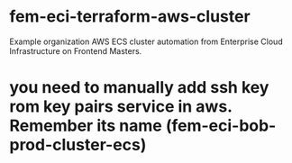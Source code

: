 # fem-eci-terraform-aws-cluster
Example organization AWS ECS cluster automation from Enterprise Cloud Infrastructure on Frontend Masters.

# you need to manually add ssh key rom key pairs service in aws. Remember its name (fem-eci-bob-prod-cluster-ecs)
